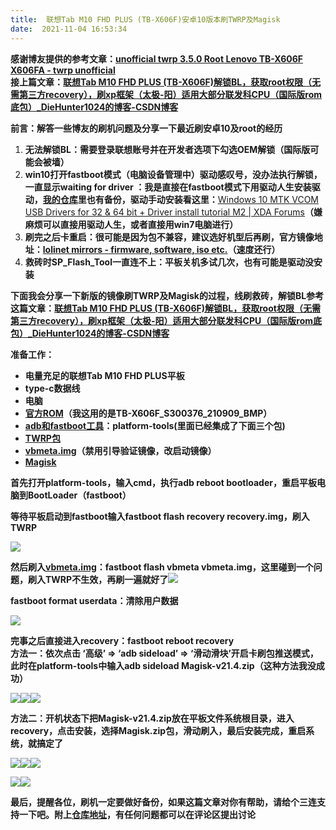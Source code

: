 ```yaml
---
title:  联想Tab M10 FHD PLUS (TB-X606F)安卓10版本刷TWRP及Magisk 
date:  2021-11-04 16:53:34 
---
```

**感谢博友提供的参考文章：[unofficial twrp 3.5.0 Root Lenovo TB-X606F X606FA - twrp unofficial](https://unofficialtwrp.com/twrp-3-5-0-root-lenovo-tb-x606f-x606fa/)  
接上篇文章：[联想Tab M10 FHD PLUS (TB-X606F)解锁BL，获取root权限（无需第三方recovery），刷xp框架（太极-阳）适用大部分联发科CPU（国际版rom底包）\_DieHunter1024的博客-CSDN博客](https://blog.csdn.net/time_____/article/details/109294693)**

**前言：解答一些博友的刷机问题及分享一下最近刷安卓10及root的经历**

1. **无法解锁BL：需要登录联想账号并在开发者选项下勾选OEM解锁（国际版可能会被墙）**
2. **win10打开fastboot模式（电脑设备管理中）驱动感叹号，没办法执行解锁，一直显示waiting for driver ：我是直接在fastboot模式下用驱动人生安装驱动，[我的仓库](https://gitee.com/DieHunter/myCode/blob/master/%E5%88%B7%E6%9C%BA%E5%B7%A5%E5%85%B7/lenovo/%E5%AE%89%E5%8D%9310/Android%20ADB%20Interface_4.1.0.0_2021-11-04%2013%2040%2016.zip)里也有备份，驱动手动安装看这里：**[Windows 10 MTK VCOM USB Drivers for 32 & 64 bit + Driver install tutorial M2 | XDA Forums](https://forum.xda-developers.com/t/windows-10-mtk-vcom-usb-drivers-for-32-64-bit-driver-install-tutorial-m2.3267033/)**（嫌麻烦可以直接用驱动人生，或者直接用win7电脑进行）**
3. **刷完之后卡重启：很可能是因为包不兼容，建议选好机型后再刷，官方镜像地址：[lolinet mirrors - firmware, software, iso etc.](https://mirrors.lolinet.com/firmware/lenovo/Tab_M10_FHD_Plus_2nd_Gen/)（速度还行）**
4. **救砖时SP\_Flash\_Tool一直连不上：平板关机多试几次，也有可能是驱动没安装**

**下面我会分享一下新版的镜像刷TWRP及Magisk的过程，线刷救砖，解锁BL参考这篇文章：[联想Tab M10 FHD PLUS (TB-X606F)解锁BL，获取root权限（无需第三方recovery），刷xp框架（太极-阳）适用大部分联发科CPU（国际版rom底包）\_DieHunter1024的博客-CSDN博客](https://blog.csdn.net/time_____/article/details/109294693)**

**准备工作：**

* **电量充足的联想Tab M10 FHD PLUS平板**
* **type-c数据线**
* **电脑**
* **[官方ROM](https://mirrors.lolinet.com/firmware/lenovo/Tab_M10_FHD_Plus_2nd_Gen/TB-X606F/)（我这用的是TB-X606F\_S300376\_210909\_BMP）**
* **[adb和fastboot工具](https://gitee.com/DieHunter/myCode/tree/master/%E5%88%B7%E6%9C%BA%E5%B7%A5%E5%85%B7/lenovo/%E5%AE%89%E5%8D%9310/platform-tools)：platform-tools(里面已经集成了下面三个包)**
* **[TWRP包](https://gitee.com/DieHunter/myCode/blob/master/%E5%88%B7%E6%9C%BA%E5%B7%A5%E5%85%B7/lenovo/%E5%AE%89%E5%8D%9310/350%20Lenovo%20X606F%20X606FA.rar)**
* **[vbmeta.img](https://gitee.com/DieHunter/myCode/blob/master/%E5%88%B7%E6%9C%BA%E5%B7%A5%E5%85%B7/lenovo/%E5%AE%89%E5%8D%9310/vbmeta.zip)（禁用引导验证镜像，改启动镜像）**
* **[Magisk](https://gitee.com/DieHunter/myCode/blob/master/%E5%88%B7%E6%9C%BA%E5%B7%A5%E5%85%B7/lenovo/%E5%AE%89%E5%8D%9310/Magisk-v21.4.zip)**

**首先打开platform-tools，输入cmd，执行adb reboot bootloader，重启平板电脑到BootLoader（fastboot）**

**等待平板启动到fastboot输入fastboot flash recovery recovery.img，刷入TWRP**

![](https://img-blog.csdnimg.cn/402ca9fbb33a47e097cdaf56afc14216.png?x-oss-processimage/watermark,type_ZHJvaWRzYW5zZmFsbGJhY2s,shadow_50,text_Q1NETiBARGllSHVudGVyMTAyNA,size_20,color_FFFFFF,t_70,g_se,x_16)

**然后刷入[vbmeta.img](https://gitee.com/DieHunter/myCode/blob/master/%E5%88%B7%E6%9C%BA%E5%B7%A5%E5%85%B7/lenovo/%E5%AE%89%E5%8D%9310/vbmeta.zip)：fastboot flash vbmeta vbmeta.img，这里碰到一个问题，刷入TWRP不生效，再刷一遍就好了**![](https://img-blog.csdnimg.cn/b57e8109372a483a96f9c540cfe11a0f.png?x-oss-processimage/watermark,type_ZHJvaWRzYW5zZmFsbGJhY2s,shadow_50,text_Q1NETiBARGllSHVudGVyMTAyNA,size_20,color_FFFFFF,t_70,g_se,x_16)

**fastboot format userdata：清除用户数据**

![](https://img-blog.csdnimg.cn/d80277de29d0497ebbf953c8f3f3869e.png?x-oss-processimage/watermark,type_ZHJvaWRzYW5zZmFsbGJhY2s,shadow_50,text_Q1NETiBARGllSHVudGVyMTAyNA,size_20,color_FFFFFF,t_70,g_se,x_16)

**完事之后直接进入recovery：fastboot reboot recovery  
方法一：依次点击 ‘高级’ => ‘adb sideload’ => ‘滑动滑块’开启卡刷包推送模式，此时在platform-tools中输入adb sideload Magisk-v21.4.zip（这种方法我没成功）**

![](https://img-blog.csdnimg.cn/adf7e1313cd04948937459d9f309cdc5.png?x-oss-processimage/watermark,type_ZHJvaWRzYW5zZmFsbGJhY2s,shadow_50,text_Q1NETiBARGllSHVudGVyMTAyNA,size_13,color_FFFFFF,t_70,g_se,x_16)![](https://img-blog.csdnimg.cn/4fd39a454c914ca38e9527c06b825946.png?x-oss-processimage/watermark,type_ZHJvaWRzYW5zZmFsbGJhY2s,shadow_50,text_Q1NETiBARGllSHVudGVyMTAyNA,size_17,color_FFFFFF,t_70,g_se,x_16)![](https://img-blog.csdnimg.cn/8f2a0d0b9acc41fca871320fbebc67de.jpg?x-oss-processimage/watermark,type_ZHJvaWRzYW5zZmFsbGJhY2s,shadow_50,text_Q1NETiBARGllSHVudGVyMTAyNA,size_20,color_FFFFFF,t_70,g_se,x_16)

**方法二：开机状态下把Magisk-v21.4.zip放在平板文件系统根目录，进入recovery，点击安装，选择Magisk.zip包，滑动刷入，最后安装完成，重启系统，就搞定了**

![](https://img-blog.csdnimg.cn/f00fe340666e41f59f34f28bae3dc34d.png?x-oss-processimage/watermark,type_ZHJvaWRzYW5zZmFsbGJhY2s,shadow_50,text_Q1NETiBARGllSHVudGVyMTAyNA,size_13,color_FFFFFF,t_70,g_se,x_16)![](https://img-blog.csdnimg.cn/006c362115754332aa92f6ba255fe5d8.png?x-oss-processimage/watermark,type_ZHJvaWRzYW5zZmFsbGJhY2s,shadow_50,text_Q1NETiBARGllSHVudGVyMTAyNA,size_13,color_FFFFFF,t_70,g_se,x_16)![](https://img-blog.csdnimg.cn/5650c4370efa49f5a38dbbc16dbe0f15.png?x-oss-processimage/watermark,type_ZHJvaWRzYW5zZmFsbGJhY2s,shadow_50,text_Q1NETiBARGllSHVudGVyMTAyNA,size_13,color_FFFFFF,t_70,g_se,x_16)

![](https://img-blog.csdnimg.cn/b4cbaacf05714084872994ef0f359824.jpg?x-oss-processimage/watermark,type_ZHJvaWRzYW5zZmFsbGJhY2s,shadow_50,text_Q1NETiBARGllSHVudGVyMTAyNA,size_20,color_FFFFFF,t_70,g_se,x_16)![](https://img-blog.csdnimg.cn/52c92a1f82e14879ad3b919582a1a1dd.png?x-oss-processimage/watermark,type_ZHJvaWRzYW5zZmFsbGJhY2s,shadow_50,text_Q1NETiBARGllSHVudGVyMTAyNA,size_16,color_FFFFFF,t_70,g_se,x_16)

**最后，提醒各位，刷机一定要做好备份，如果这篇文章对你有帮助，请给个三连支持一下吧。附上[仓库地址](https://gitee.com/DieHunter/myCode/tree/master/%E5%88%B7%E6%9C%BA%E5%B7%A5%E5%85%B7/lenovo)，有任何问题都可以在评论区提出讨论**